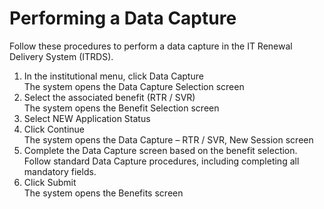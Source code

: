 # Performing a Data Capture  


Follow these procedures to perform a data capture in the IT Renewal Delivery System (ITRDS).  

1.	In the institutional menu, click Data Capture  
The system opens the Data Capture Selection screen  
2.	Select the associated benefit (RTR / SVR)   
The system opens the Benefit Selection screen  
3.	Select NEW Application Status  
4.	Click Continue     
The system opens the Data Capture – RTR / SVR, New Session screen   
5.	Complete the Data Capture screen based on the benefit selection.   Follow standard Data Capture procedures, including completing all mandatory fields.   
6.	Click Submit    
The system opens the Benefits screen     
